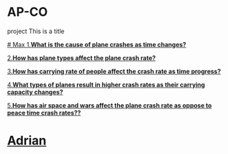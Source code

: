 # AP-CO
project 
<h>This is a title</h>

<a href="https://opendata.socrata.com/Government/Airplane-Crashes-and-Fatalities-Since-1908/q2te-8cvq">
# Max
1.<b>What is the cause of plane crashes as time changes?</b>

2.<b>How has plane types affect the plane crash rate?</b>

3.<b>How has carrying rate of people affect the crash rate as time progress?</b>

4.<b>What types of planes result in higher crash rates as their carrying capacity changes?</b>

5.<b>How has air space and wars affect the plane crash rate as oppose to peace time crash rates??</b>


# Adrian 


